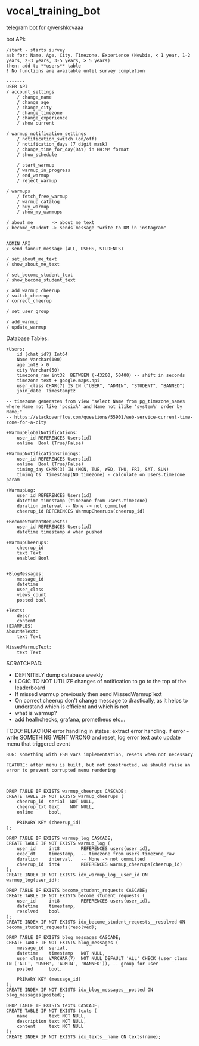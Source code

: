 # vocal_training_bot
telegram bot for @vershkovaaa

bot API:  

    /start - starts survey  
    ask for: Name, Age, City, Timezone, Experience (Newbie, < 1 year, 1-2 years, 2-3 years, 3-5 years, > 5 years)
    then: add to **users** table
    ! No functions are available until survey completion

    -------
    USER API
    / account_settings
        / change_name
        / change_age
        / change_city
        / change_timezone
        / change_experience
        / show current

    / warmup_notification_settings    
        / notification_switch (on/off)
        / notification_days (7 digit mask)
        / change_time_for_day(DAY) in HH:MM format
        / show_schedule
        
        / start_warmup
        / warmup_in_progress
        / end_warmup
        / reject_warmup

    / warmups
        / fetch_free_warmup
        / warmup_catalog
        / buy_warmup
        / show_my_warmups

    / about_me       -> about_me text
    / become_student -> sends message "write to DM in instagram"


    ADMIN API
    / send fanout_message (ALL, USERS, STUDENTS)
    
    / set_about_me_text
    / show_about_me_text
    
    / set_become_student_text
    / show_become_student_text

    / add_warmup_cheerup 
    / switch_cheerup
    / correct_cheerup

    / set_user_group

    / add_warmup
    / update_warmup

Database Tables:

    +Users:
        id (chat_id?) Int64
        Name Varchar(100)
        age int8 > 0
        city Varchar(50)
        timezone_raw int32  BETWEEN (-43200, 50400) -- shift in seconds
        timezone text + google.maps.api
        user_class CHAR(7) IS IN ("USER", "ADMIN", "STUDENT", "BANNED")
        join_date  Timestamptz

    -- timezone generates from view "select Name from pg_timezone_names where Name not like 'posix%' and Name not ilike 'system%' order by Name;"
    -- https://stackoverflow.com/questions/55901/web-service-current-time-zone-for-a-city

    +WarmupGlobalNotifications:
        user_id REFERENCES Users(id)
        online  Bool (True/False)

    +WarmupNotificationsTimings:
        user_id REFERENCES Users(id)
        online  Bool (True/False)
        timing_day CHAR(3) IN (MON, TUE, WED, THU, FRI, SAT, SUN)
        timing_ts  timestamp(NO timezone) - calculate on Users.timezone param

    +WarmupLog:
        user_id REFERENCES Users(id)
        datetime timestamp (timezone from users.timezone)
        duration interval -- None -> not commited
        cheerup_id REFERENCES WarmupCheerups(cheerup_id)

    +BecomeStudentRequests:
        user_id REFERENCES Users(id)
        datetime timestamp # when pushed

    +WarmupCheerups:
        cheerup_id 
        text Text
        enabled Bool
    

    +BlogMessages:
        message_id
        datetime
        user_class
        views_count
        posted bool

    +Texts:
        descr
        content
    (EXAMPLES)
    AboutMeText:
        text Text

    MissedWarmupText:
        text Text

SCRATCHPAD:
- DEFINITELY dump database weekly
- LOGIC TO NOT UTILIZE changes of notification to go to the top of the leaderboard
- If missed warmup previously then send MissedWarmupText
- On correct cheerup don't change message to drastically, as it helps to understand which is efficient and which is not
- what is warmup?
- add healhchecks, grafana, prometheus etc...

TODO:
REFACTOR error handling in states:
extract error handling. if error - write SOMETHING WENT WRONG and reset, log error text
auto update menu that triggered event

    BUG: something with FSM vars implementation, resets when not necessary

    FEATURE: after menu is built, but not constructed, we should raise an error to prevent corrupted menu rendering



	DROP TABLE IF EXISTS warmup_cheerups CASCADE;
	CREATE TABLE IF NOT EXISTS warmup_cheerups (
		cheerup_id	serial	NOT NULL,
		cheerup_txt	text	NOT NULL,
		online		bool,
		
		PRIMARY KEY (cheerup_id)
	);

	DROP TABLE IF EXISTS warmup_log CASCADE;
	CREATE TABLE IF NOT EXISTS warmup_log (
	    user_id		int8		REFERENCES users(user_id),
	    exec_dt		timestamp,	-- timezone from users.timezone_raw
	    duration	interval,	-- None -> not committed
	    cheerup_id	int4 		REFERENCES warmup_cheerups(cheerup_id)
	);
	CREATE INDEX IF NOT EXISTS idx_warmup_log__user_id ON warmup_log(user_id);

	DROP TABLE IF EXISTS become_student_requests CASCADE;
	CREATE TABLE IF NOT EXISTS become_student_requests (
		user_id		int8		REFERENCES users(user_id),
	    datetime    timestamp,
	    resolved    bool
	);
	CREATE INDEX IF NOT EXISTS idx_become_student_requests__resolved ON become_student_requests(resolved);

	DROP TABLE IF EXISTS blog_messages CASCADE;
	CREATE TABLE IF NOT EXISTS blog_messages (
	    message_id	serial,
	    datetime    timestamp	NOT NULL,
	    user_class	VARCHAR(7)  NOT NULL DEFAULT 'ALL' CHECK (user_class IN ('ALL', 'USER', 'ADMIN', 'BANNED')), -- group for user
		posted		bool,
	    
	    PRIMARY KEY (message_id)
	);
	CREATE INDEX IF NOT EXISTS idx_blog_messages__posted ON blog_messages(posted);
	
	DROP TABLE IF EXISTS texts CASCADE;
	CREATE TABLE IF NOT EXISTS texts (
	    name		text NOT NULL,
	    description text NOT NULL,
	    content     text NOT NULL
	);
	CREATE INDEX IF NOT EXISTS idx_texts__name ON texts(name);
